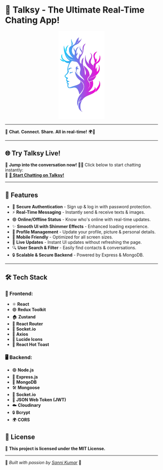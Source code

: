 # 🚀 Talksy - The Ultimate Real-Time Chating App!

<!-- ![Talksy](./frontend/public/favicon.png)   -->
<p align="center">
  <img src="./frontend/public/favicon.png" alt="Talksy Logo" width="150"/>
</p>

---
🎉 **Chat. Connect. Share. All in real-time!** 🌍💬

---

## 🌐 Try Talksy Live!
🎉 **Jump into the conversation now!** 🚀🔥 Click below to start chatting instantly:  
🔗 [**💬 Start Chatting on Talksy!**](https://talksy-y3vl.onrender.com)

---

## 🌟 Features
- 🔐 **Secure Authentication** - Sign up & log in with password protection.
- ⚡ **Real-Time Messaging** - Instantly send & receive texts & images.
- 🟢 **Online/Offline Status** - Know who's online with real-time updates.
- ✨ **Smooth UI with Shimmer Effects** - Enhanced loading experience.
- 📸 **Profile Management** - Update your profile, picture & personal details.
- 📱 **Mobile Friendly** - Optimized for all screen sizes.
- 🚀 **Live Updates** - Instant UI updates without refreshing the page.
- 🔍 **User Search & Filter** - Easily find contacts & conversations.
- 🔒 **Scalable & Secure Backend** - Powered by Express & MongoDB.

---

## 🛠️ Tech Stack
### 🎨 Frontend:
- ⚛️ **React** 
- 🟣 **Redux Toolkit** 
- 🏠 **Zustand** 
- 🚦 **React Router** 
- 🔌 **Socket.io** 
- 📡 **Axios** 
- 🎨 **Lucide Icons** 
- 🍞 **React Hot Toast** 

### 🖥️ Backend:
- 🟢 **Node.js** 
- 🚀 **Express.js** 
- 🍃 **MongoDB** 
- 🛠️ **Mongoose** 
- 🔌 **Socket.io** 
- 🔑 **JSON Web Token (JWT)** 
- ☁️ **Cloudinary** 
- 🔒 **Bcrypt**
- 🌍 **CORS** 




## 📜 License
📝 **This project is licensed under the MIT License.**

---

💙 _Built with passion by [Sanni Kumar](https://github.com/Sanni-Singh)_ 💙

